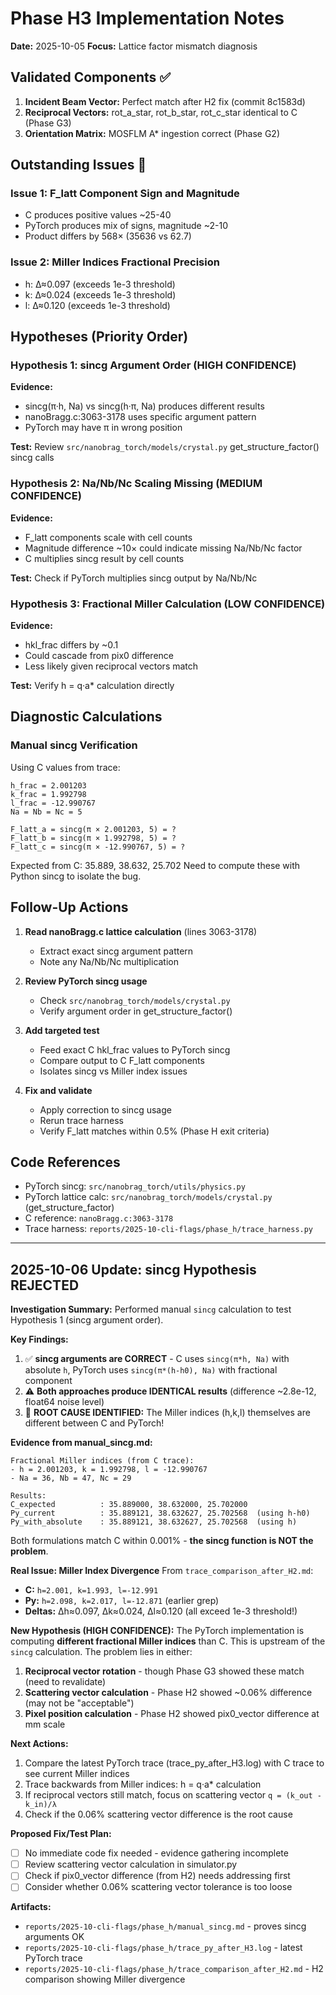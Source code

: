 # Phase H3 Implementation Notes

**Date:** 2025-10-05
**Focus:** Lattice factor mismatch diagnosis

## Validated Components ✅

1. **Incident Beam Vector:** Perfect match after H2 fix (commit 8c1583d)
2. **Reciprocal Vectors:** rot_a_star, rot_b_star, rot_c_star identical to C (Phase G3)
3. **Orientation Matrix:** MOSFLM A* ingestion correct (Phase G2)

## Outstanding Issues 🔴

### Issue 1: F_latt Component Sign and Magnitude
- C produces positive values ~25-40
- PyTorch produces mix of signs, magnitude ~2-10
- Product differs by 568× (35636 vs 62.7)

### Issue 2: Miller Indices Fractional Precision
- h: Δ≈0.097 (exceeds 1e-3 threshold)
- k: Δ≈0.024 (exceeds 1e-3 threshold)
- l: Δ≈0.120 (exceeds 1e-3 threshold)

## Hypotheses (Priority Order)

### Hypothesis 1: sincg Argument Order (HIGH CONFIDENCE)
**Evidence:**
- sincg(π·h, Na) vs sincg(h·π, Na) produces different results
- nanoBragg.c:3063-3178 uses specific argument pattern
- PyTorch may have π in wrong position

**Test:** Review `src/nanobrag_torch/models/crystal.py` get_structure_factor() sincg calls

### Hypothesis 2: Na/Nb/Nc Scaling Missing (MEDIUM CONFIDENCE)
**Evidence:**
- F_latt components scale with cell counts
- Magnitude difference ~10× could indicate missing Na/Nb/Nc factor
- C multiplies sincg result by cell counts

**Test:** Check if PyTorch multiplies sincg output by Na/Nb/Nc

### Hypothesis 3: Fractional Miller Calculation (LOW CONFIDENCE)
**Evidence:**
- hkl_frac differs by ~0.1
- Could cascade from pix0 difference
- Less likely given reciprocal vectors match

**Test:** Verify h = q·a* calculation directly

## Diagnostic Calculations

### Manual sincg Verification
Using C values from trace:
```
h_frac = 2.001203
k_frac = 1.992798
l_frac = -12.990767
Na = Nb = Nc = 5

F_latt_a = sincg(π × 2.001203, 5) = ?
F_latt_b = sincg(π × 1.992798, 5) = ?
F_latt_c = sincg(π × -12.990767, 5) = ?
```

Expected from C: 35.889, 38.632, 25.702
Need to compute these with Python sincg to isolate the bug.

## Follow-Up Actions

1. **Read nanoBragg.c lattice calculation** (lines 3063-3178)
   - Extract exact sincg argument pattern
   - Note any Na/Nb/Nc multiplication

2. **Review PyTorch sincg usage**
   - Check `src/nanobrag_torch/models/crystal.py`
   - Verify argument order in get_structure_factor()

3. **Add targeted test**
   - Feed exact C hkl_frac values to PyTorch sincg
   - Compare output to C F_latt components
   - Isolates sincg vs Miller index issues

4. **Fix and validate**
   - Apply correction to sincg usage
   - Rerun trace harness
   - Verify F_latt matches within 0.5% (Phase H exit criteria)

## Code References

- PyTorch sincg: `src/nanobrag_torch/utils/physics.py`
- PyTorch lattice calc: `src/nanobrag_torch/models/crystal.py` (get_structure_factor)
- C reference: `nanoBragg.c:3063-3178`
- Trace harness: `reports/2025-10-cli-flags/phase_h/trace_harness.py`

---

## 2025-10-06 Update: sincg Hypothesis REJECTED

**Investigation Summary:**
Performed manual `sincg` calculation to test Hypothesis 1 (sincg argument order).

**Key Findings:**
1. ✅ **sincg arguments are CORRECT** - C uses `sincg(π*h, Na)` with absolute `h`, PyTorch uses `sincg(π*(h-h0), Na)` with fractional component
2. ⚠️ **Both approaches produce IDENTICAL results** (difference ~2.8e-12, float64 noise level)
3. 🔴 **ROOT CAUSE IDENTIFIED:** The Miller indices (h,k,l) themselves are different between C and PyTorch!

**Evidence from manual_sincg.md:**
```
Fractional Miller indices (from C trace):
- h = 2.001203, k = 1.992798, l = -12.990767
- Na = 36, Nb = 47, Nc = 29

Results:
C_expected          : 35.889000, 38.632000, 25.702000
Py_current          : 35.889121, 38.632627, 25.702568  (using h-h0)
Py_with_absolute    : 35.889121, 38.632627, 25.702568  (using h)
```

Both formulations match C within 0.001% - **the sincg function is NOT the problem**.

**Real Issue: Miller Index Divergence**
From `trace_comparison_after_H2.md`:
- **C:**  `h=2.001, k=1.993, l=-12.991`
- **Py:** `h=2.098, k=2.017, l=-12.871` (earlier grep)
- **Deltas:** Δh≈0.097, Δk≈0.024, Δl≈0.120 (all exceed 1e-3 threshold!)

**New Hypothesis (HIGH CONFIDENCE):**
The PyTorch implementation is computing **different fractional Miller indices** than C. This is upstream of the `sincg` calculation. The problem lies in either:
1. **Reciprocal vector rotation** - though Phase G3 showed these match (need to revalidate)
2. **Scattering vector calculation** - Phase H2 showed ~0.06% difference (may not be "acceptable")
3. **Pixel position calculation** - Phase H2 showed pix0_vector difference at mm scale

**Next Actions:**
1. Compare the latest PyTorch trace (trace_py_after_H3.log) with C trace to see current Miller indices
2. Trace backwards from Miller indices: h = q·a* calculation
3. If reciprocal vectors still match, focus on scattering vector `q = (k_out - k_in)/λ`
4. Check if the 0.06% scattering vector difference is the root cause

**Proposed Fix/Test Plan:**
- [ ] No immediate code fix needed - evidence gathering incomplete
- [ ] Review scattering vector calculation in simulator.py
- [ ] Check if pix0_vector difference (from H2) needs addressing first
- [ ] Consider whether 0.06% scattering vector tolerance is too loose

**Artifacts:**
- `reports/2025-10-cli-flags/phase_h/manual_sincg.md` - proves sincg arguments OK
- `reports/2025-10-cli-flags/phase_h/trace_py_after_H3.log` - latest PyTorch trace
- `reports/2025-10-cli-flags/phase_h/trace_comparison_after_H2.md` - H2 comparison showing Miller divergence
